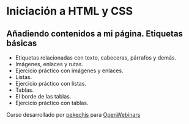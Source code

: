 # Iniciación a HTML y CSS

## Añadiendo contenidos a mi página. Etiquetas básicas

- Etiquetas relacionadas con texto, cabeceras, párrafos y demás.
- Imágenes, enlaces y rutas.
- Ejercicio práctico con imágenes y enlaces.
- Listas.
- Ejercicio práctico con listas.
- Tablas.
- El borde de las tablas.
- Ejercicio práctico con tablas.

Curso desarrollado por [pekechis](http://github.com/pekechis) para [OpenWebinars](https://openwebinars.net/)
